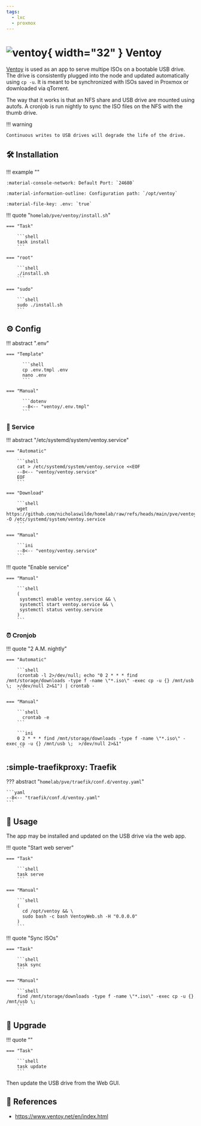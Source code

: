 ```yaml
---
tags:
  - lxc
  - proxmox
---
```

# ![ventoy](https://a.fsdn.com/allura/p/ventoy/icon?83b3cf3559dee8e8a1302821225c2e6076b1e2fded2a1ddc8c229a99eb9efd5a?&w=90){ width="32" } Ventoy

[Ventoy][1] is used as an app to serve multipe ISOs on a bootable USB drive.
The drive is consistently plugged into the node and updated automatically using `cp -u`.
It is meant to be synchronized with ISOs saved in Proxmox or downloaded via qTorrent.

The way that it works is that an NFS share and USB drive are mounted using autofs. A cronjob is run nightly to sync the ISO files on the NFS with the thumb drive.

!!! warning

    Continuous writes to USB drives will degrade the life of the drive.

## :hammer_and_wrench: Installation

!!! example ""

    :material-console-network: Default Port: `24680`

    :material-information-outline: Configuration path: `/opt/ventoy`    

    :material-file-key: .env: `true`

!!! quote "`homelab/pve/ventoy/install.sh`"

    === "Task"

        ```shell
        task install
        ```

    === "root"

        ```shell
        ./install.sh
        ```

    === "sudo"

        ```shell
        sudo ./install.sh
        ```

## :gear: Config

!!! abstract ".env"

    === "Template"
	
	      ```shell
	      cp .env.tmpl .env
	      nano .env
	      ```
 
    === "Manual"

	      ```dotenv
	      --8<-- "ventoy/.env.tmpl"
	      ```

### :handshake: Service

!!! abstract "/etc/systemd/system/ventoy.service"

    === "Automatic"

        ```shell
        cat > /etc/systemd/system/ventoy.service <<EOF
        --8<-- "ventoy/ventoy.service"
        EOF
        ```

    === "Download"

        ```shell
        wget https://github.com/nicholaswilde/homelab/raw/refs/heads/main/pve/ventoy/ventoy.service -O /etc/systemd/system/ventoy.service
        ```
        
    === "Manual"

        ```ini
        --8<-- "ventoy/ventoy.service"
        ```
    
!!! quote "Enable service"

    === "Manual"
    
        ```shell
        (
         systemctl enable ventoy.service && \
         systemctl start ventoy.service && \
         systemctl status ventoy.service
        ) 
        ```

### :alarm_clock: Cronjob

!!! quote "2 A.M. nightly"

    === "Automatic"
    
        ```shell
        (crontab -l 2>/dev/null; echo "0 2 * * * find /mnt/storage/downloads -type f -name \"*.iso\" -exec cp -u {} /mnt/usb \;  >/dev/null 2>&1") | crontab -
        ```
	    
    === "Manual"

        ```shell
	      crontab -e
        ```

        ```ini
        0 2 * * * find /mnt/storage/downloads -type f -name \"*.iso\" -exec cp -u {} /mnt/usb \;  >/dev/null 2>&1"
        ```

## :simple-traefikproxy: Traefik

??? abstract "`homelab/pve/traefik/conf.d/ventoy.yaml`"

    ```yaml
    --8<-- "traefik/conf.d/ventoy.yaml"
    ```

## :pencil: Usage

The app may be installed and updated on the USB drive via the web app.

!!! quote "Start web server"

    === "Task"
    
        ```shell
        task serve
        ```

    === "Manual"

        ```shell
        (
          cd /opt/ventoy && \
          sudo bash -c bash VentoyWeb.sh -H "0.0.0.0"
        )
        ```

!!! quote "Sync ISOs"

    === "Task"

        ```shell
        task sync
        ```
    
    === "Manual"

        ```shell
        find /mnt/storage/downloads -type f -name \"*.iso\" -exec cp -u {} /mnt/usb \;
        ```

## :rocket: Upgrade

!!! quote ""

    === "Task"

        ```shell
        task update
        ```

Then update the USB drive from the Web GUI.

## :link: References

- <https://www.ventoy.net/en/index.html>

[1]: <https://www.ventoy.net/en/index.html>
